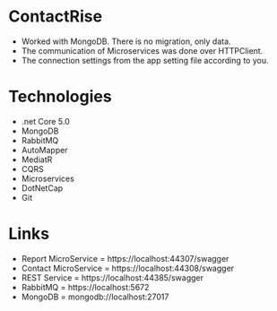 
# ContactRise #
- Worked with MongoDB. There is no migration, only data.
- The communication of Microservices was done over HTTPClient.
- The connection settings from the app setting file according to you.

# Technologies #
- .net Core 5.0
- MongoDB
- RabbitMQ
- AutoMapper
- MediatR
- CQRS
- Microservices
- DotNetCap
- Git

# Links #
- Report MicroService = https://localhost:44307/swagger
- Contact MicroService = https://localhost:44308/swagger
- REST Service = https://localhost:44385/swagger
- RabbitMQ =  https://localhost:5672
- MongoDB =  mongodb://localhost:27017

